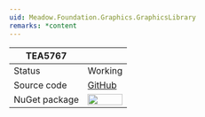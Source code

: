 ```yaml
---
uid: Meadow.Foundation.Graphics.GraphicsLibrary
remarks: *content
---
```


| TEA5767       |             |
|---------------|-------------|
| Status        | Working     |
| Source code   | [GitHub](https://github.com/WildernessLabs/Meadow.Foundation/tree/master/Source/Meadow.Foundation.Libraries_and_Frameworks/Displays.GraphicsLibrary) |
| NuGet package | <a href="https://www.nuget.org/packages/Meadow.Foundation.Graphics.GraphicsLibrary/" target="_blank"><img src="https://img.shields.io/nuget/v/Meadow.Foundation.Graphics.GraphicsLibrary.svg?label=Meadow.Foundation.Graphics.GraphicsLibrary" style="width: auto; height: -webkit-fill-available;" /></a> |